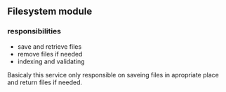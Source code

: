 ## Filesystem module

### responsibilities

- save and retrieve files
- remove files if needed
- indexing and validating


Basicaly this service only responsible on saveing files in apropriate place and return files if needed.
